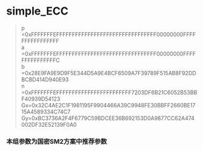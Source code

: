 # simple_ECC

>p =0xFFFFFFFEFFFFFFFFFFFFFFFFFFFFFFFFFFFFFFFF00000000FFFFFFFFFFFFFFFF                
>a =0xFFFFFFFEFFFFFFFFFFFFFFFFFFFFFFFFFFFFFFFF00000000FFFFFFFFFFFFFFFC                
>b =0x28E9FA9E9D9F5E344D5A9E4BCF6509A7F39789F515AB8F92DDBCBD414D940E93                
>n =0xFFFFFFFEFFFFFFFFFFFFFFFFFFFFFFFF7203DF6B21C6052B53BBF40939D54123                
>Gx=0x32C4AE2C1F1981195F9904466A39C9948FE30BBFF2660BE1715A4589334C74C7                
>Gy=0xBC3736A2F4F6779C59BDCEE36B692153D0A9877CC62A474002DF32E52139F0A0               

### 本组参数为国密SM2方案中推荐参数